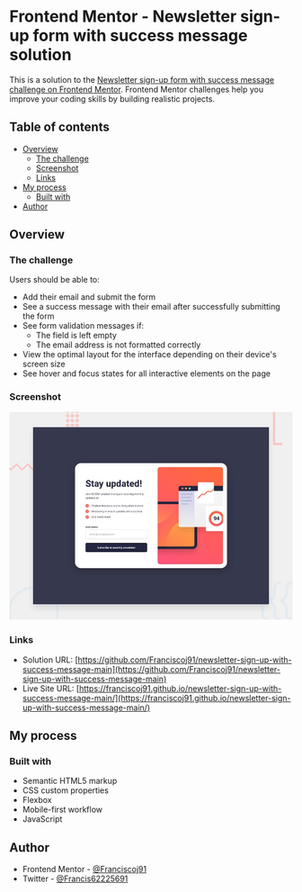 # Frontend Mentor - Newsletter sign-up form with success message solution

This is a solution to the [Newsletter sign-up form with success message challenge on Frontend Mentor](https://www.frontendmentor.io/challenges/newsletter-signup-form-with-success-message-3FC1AZbNrv). Frontend Mentor challenges help you improve your coding skills by building realistic projects. 

## Table of contents

- [Overview](#overview)
  - [The challenge](#the-challenge)
  - [Screenshot](#screenshot)
  - [Links](#links)
- [My process](#my-process)
  - [Built with](#built-with)
- [Author](#author)


## Overview

### The challenge

Users should be able to:

- Add their email and submit the form
- See a success message with their email after successfully submitting the form
- See form validation messages if:
  - The field is left empty
  - The email address is not formatted correctly
- View the optimal layout for the interface depending on their device's screen size
- See hover and focus states for all interactive elements on the page

### Screenshot

![](./design/desktop-preview.jpg)


### Links

- Solution URL: [https://github.com/Franciscoj91/newsletter-sign-up-with-success-message-main](https://github.com/Franciscoj91/newsletter-sign-up-with-success-message-main)
- Live Site URL: [https://franciscoj91.github.io/newsletter-sign-up-with-success-message-main/](https://franciscoj91.github.io/newsletter-sign-up-with-success-message-main/)

## My process

### Built with

- Semantic HTML5 markup
- CSS custom properties
- Flexbox
- Mobile-first workflow
- JavaScript

## Author

- Frontend Mentor - [@Franciscoj91](https://www.frontendmentor.io/profile/Franciscoj91)
- Twitter - [@Francis62225691](https://x.com/Francis62225691)


